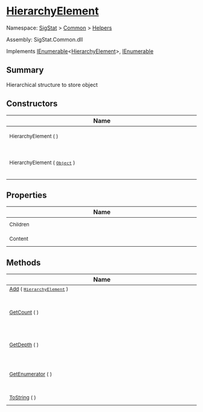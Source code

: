 # [HierarchyElement](./HierarchyElement.md)

Namespace: [SigStat]() > [Common](./../README.md) > [Helpers](./README.md)

Assembly: SigStat.Common.dll

Implements [IEnumerable](https://docs.microsoft.com/en-us/dotnet/api/System.Collections.Generic.IEnumerable-1)\<[HierarchyElement](./HierarchyElement.md)>, [IEnumerable](https://docs.microsoft.com/en-us/dotnet/api/System.Collections.IEnumerable)

## Summary
Hierarchical structure to store object

## Constructors

| Name | Summary | 
| --- | --- | 
| <div style="width:490px"><sub>HierarchyElement (  )</sub></div>| <sub>Create an emty element</sub></div>| <br>
| <div style="width:490px"><sub>HierarchyElement ( [`Object`](https://docs.microsoft.com/en-us/dotnet/api/System.Object) )</sub></div>| <sub>Create a new element with content</sub></div>| <br>


## Properties

| Name | Summary | 
| --- | --- | 
| <div style="width:490px"><sub>Children</sub></div>| <sub>Gets the children.</sub></div>| <br>
| <div style="width:490px"><sub>Content</sub></div>| <sub>Gets or sets the content.</sub></div>| <br>


## Methods

| Name | Summary | 
| --- | --- | 
| <div style="width:490px"><sub>[Add](./Methods/HierarchyElement-100664010.md) ( [`HierarchyElement`](./HierarchyElement.md) )</sub></div>| <sub></sub></div>| <br>
| <div style="width:490px"><sub>[GetCount](./Methods/HierarchyElement-100664012.md) (  )</sub></div>| <sub>Returns number of elements under this node and itself</sub></div>| <br>
| <div style="width:490px"><sub>[GetDepth](./Methods/HierarchyElement-100664011.md) (  )</sub></div>| <sub>Return the hierarchy's depth from this node</sub></div>| <br>
| <div style="width:490px"><sub>[GetEnumerator](./Methods/HierarchyElement-100664014.md) (  )</sub></div>| <sub>Returns an enumerator that iterates through the collection.</sub></div>| <br>
| <div style="width:490px"><sub>[ToString](./Methods/HierarchyElement-100664013.md) (  )</sub></div>| <sub>Converts to string.</sub></div>| <br>



